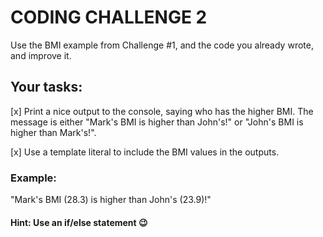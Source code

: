 # CODING CHALLENGE 2

Use the BMI example from Challenge #1, and the code you already wrote, and improve it.


## Your tasks:

[x] Print a nice output to the console, saying who has the higher BMI.
The message is either "Mark's BMI is higher than John's!" or "John's BMI is higher than Mark's!".

[x] Use a template literal to include the BMI values in the outputs.



### Example:

"Mark's BMI (28.3) is higher than John's (23.9)!"



#### Hint: Use an if/else statement 😉